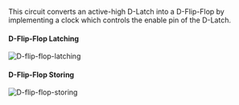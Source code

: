 This circuit converts an active-high D-Latch into a D-Flip-Flop by implementing a clock which controls the enable pin of the D-Latch.
#### D-Flip-Flop Latching
![D-flip-flop-latching](https://github.com/SalmaKHD/uopeople-projects/blob/main/computer-systems/logic-circuit-design/DFF/dff-latching.PNG?raw=true)
#### D-Flip-Flop Storing
![D-flip-flop-storing](https://github.com/SalmaKHD/uopeople-projects/blob/main/computer-systems/logic-circuit-design/DFF/dff-storing.PNG?raw=true)
